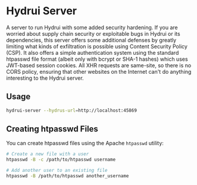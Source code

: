 # Hydrui Server

A server to run Hydrui with some added security hardening. If you are worried about supply chain security or exploitable bugs in Hydrui or its dependencies, this server offers some additional defenses by greatly limiting what kinds of exfiltration is possible using Content Security Policy (CSP). It also offers a simple authentication system using the standard htpasswd file format (albeit only with bcrypt or SHA-1 hashes) which uses JWT-based session cookies. All XHR requests are same-site, so there is no CORS policy, ensuring that other websites on the Internet can't do anything interesting to the Hydrui server.

## Usage

```bash
hydrui-server --hydrus-url=http://localhost:45869
```

## Creating htpasswd Files

You can create htpasswd files using the Apache `htpasswd` utility:

```bash
# Create a new file with a user
htpasswd -B -c /path/to/htpasswd username

# Add another user to an existing file
htpasswd -B /path/to/htpasswd another_username
```
